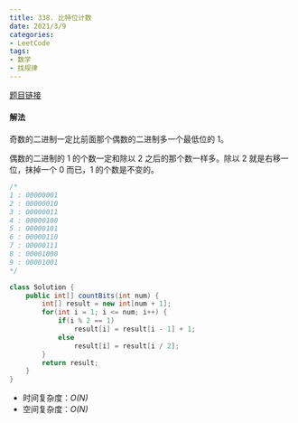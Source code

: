 ```yaml
---
title: 338. 比特位计数
date: 2021/3/9
categories:
- LeetCode
tags:
- 数学
- 找规律
---
```


[题目链接](https://leetcode-cn.com/problems/counting-bits/)

#### 解法

奇数的二进制一定比前面那个偶数的二进制多一个最低位的 1。

偶数的二进制的 1 的个数一定和除以 2 之后的那个数一样多。除以 2 就是右移一位，抹掉一个 0 而已，1 的个数是不变的。

```java
/*
1 : 00000001
2 : 00000010
3 : 00000011
4 : 00000100
5 : 00000101
6 : 00000110
7 : 00000111
8 : 00001000
9 : 00001001
*/

class Solution {
    public int[] countBits(int num) {
        int[] result = new int[num + 1];
        for(int i = 1; i <= num; i++) {
            if(i % 2 == 1)
                result[i] = result[i - 1] + 1;
            else
                result[i] = result[i / 2];
        }
        return result;
    }
}
```

- 时间复杂度：*O(N)*
- 空间复杂度：*O(N)*